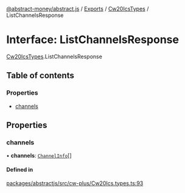 [@abstract-money/abstract.js](../README.md) / [Exports](../modules.md) / [Cw20IcsTypes](../modules/Cw20IcsTypes.md) / ListChannelsResponse

# Interface: ListChannelsResponse

[Cw20IcsTypes](../modules/Cw20IcsTypes.md).ListChannelsResponse

## Table of contents

### Properties

- [channels](Cw20IcsTypes.ListChannelsResponse.md#channels)

## Properties

### channels

• **channels**: [`ChannelInfo`](Cw20IcsTypes.ChannelInfo.md)[]

#### Defined in

[packages/abstractjs/src/cw-plus/Cw20Ics.types.ts:93](https://github.com/Abstract-OS/abstract.js/blob/c46b309/packages/abstractjs/src/cw-plus/Cw20Ics.types.ts#L93)
